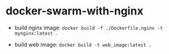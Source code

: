 # docker-swarm-with-nginx

- build nginx image: `docker build -f ./Dockerfile.nginx -t mynginx:latest .`

- build web image: `docker build -t web_image:latest .`
